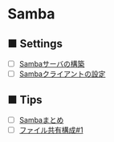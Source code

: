 # Samba
## ■ Settings
- [ ] [Sambaサーバの構築](https://github.com/thetaru/memorandum/tree/master/OS/Linux/CentOS8/Samba/Samba_Server)
- [ ] [Sambaクライアントの設定](https://github.com/thetaru/memorandum/tree/master/OS/Linux/CentOS8/Samba/Samba_Client)
## ■ Tips
- [ ] [Sambaまとめ](https://github.com/thetaru/memorandum/tree/master/OS/Linux/CentOS8/Samba/samba_summary)
- [ ] [ファイル共有構成#1]()
